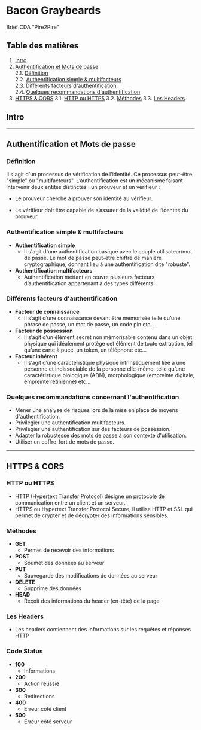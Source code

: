 # Bacon Graybeards
Brief CDA "Pire2Pire"

## Table des matières
1. [Intro](#Intro)
2. [Authentification et Mots de passe](#authentification-et-mots-de-passe)  
   2.1. [Définition](#définition)  
   2.2. [Authentification simple & multifacteurs](#authentification-simple--multifacteurs)  
   2.3. [Différents facteurs d'authentification](#différents-facteurs-dauthentification)  
   2.4. [Quelques recommandations d'authentification](#quelques-recommandations-concernant-lauthentification)
3. [HTTPS & CORS](#https--cors)
    3.1. [HTTP ou HTTPS](#http-ou-https)
    3.2. [Méthodes](#méthodes)
    3.3. [Les Headers](#les-headers)

##	**Intro**
------------------------------------
##	**Authentification et Mots de passe**

###	**Définition**
Il s'agit d'un processus de vérification de l'identité. Ce processus peut-être "simple" ou "multifacteurs".
L’authentification est un mécanisme faisant intervenir deux entités distinctes : un prouveur et un vérifieur :

 - Le prouveur cherche à prouver son identité au vérifieur.

 - Le vérifieur doit être capable de s’assurer de la validité de l’identité du prouveur. 

###	**Authentification simple & multifacteurs**
- **Authentification simple**
    - Il s'agit d'une authentification basique avec le couple utilisateur/mot de passe.
    Le mot de passe peut-être chiffré de manière cryptographique, donnant lieu à une authentification dite "robuste".
- **Authentification multifacteurs**
    - Authentification mettant en œuvre plusieurs facteurs d’authentification appartenant à des types différents.

###	**Différents facteurs d'authentification**
- **Facteur de connaissance**
    - Il s’agit d’une connaissance devant être mémorisée telle qu’une phrase de passe, un mot de passe, un code pin etc...
- **Facteur de possession**
    - Il s’agit d’un élément secret non mémorisable contenu dans un objet physique qui idéalement protège cet élément de toute extraction, tel qu’une carte à puce, un token, un téléphone etc...
- **Facteur inhérent**
    - Il s’agit d’une caractéristique physique intrinsèquement liée à une personne et indissociable de la personne elle-même, telle qu’une caractéristique biologique (ADN), morphologique (empreinte digitale, empreinte rétinienne) etc...


###	**Quelques recommandations concernant l'authentification**
- Mener une analyse de risques lors de la mise en place de moyens d'authentification.
- Privilégier une authentification multifacteurs.
- Privilégier une authentification sur des facteurs de possession.
- Adapter la robustesse des mots de passe à son contexte d'utilisation.
- Utiliser un coffre-fort de mots de passe.

---------------------
##	**HTTPS & CORS**

###	**HTTP ou HTTPS**
- HTTP (Hypertext Transfer Protocol) désigne un protocole de communication entre un client et un serveur.
- HTTPS ou Hypertext Transfer Protocol Secure, il utilise HTTP et SSL qui permet de crypter et de décrypter des informations sensibles.

###	**Méthodes**
- **GET**
    - Permet de recevoir des informations
- **POST**
    - Soumet des données au serveur 
- **PUT**
    - Sauvegarde des modifications de données au serveur
- **DELETE**
    - Supprime des données
- **HEAD**
    - Reçoit des informations du header (en-tête) de la page

###	**Les Headers**
- Les headers contiennent des informations sur les requêtes et réponses HTTP

###	**Code Status**
- **100**
    - Informations
- **200**
    - Action réussie
- **300**
    - Redirections
- **400**
    - Erreur coté client
- **500**
    - Erreur côté serveur


